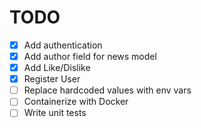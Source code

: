 # TODO

- [x] Add authentication
- [x] Add author field for news model
- [x] Add Like/Dislike 
- [x] Register User
- [ ] Replace hardcoded values with env vars
- [ ] Containerize with Docker
- [ ] Write unit tests
